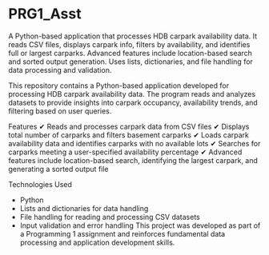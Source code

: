 # PRG1_Asst
A Python-based application that processes HDB carpark availability data. It reads CSV files, displays carpark info, filters by availability, and identifies full or largest carparks. Advanced features include location-based search and sorted output generation. Uses lists, dictionaries, and file handling for data processing and validation.

This repository contains a Python-based application developed for processing HDB carpark availability data. The program reads and analyzes datasets to provide insights into carpark occupancy, availability trends, and filtering based on user queries.

Features
✔ Reads and processes carpark data from CSV files
✔ Displays total number of carparks and filters basement carparks
✔ Loads carpark availability data and identifies carparks with no available lots
✔ Searches for carparks meeting a user-specified availability percentage
✔ Advanced features include location-based search, identifying the largest carpark, and generating a sorted output file

Technologies Used
- Python
- Lists and dictionaries for data handling
- File handling for reading and processing CSV datasets
- Input validation and error handling
This project was developed as part of a Programming 1 assignment and reinforces fundamental data processing and application development skills.
